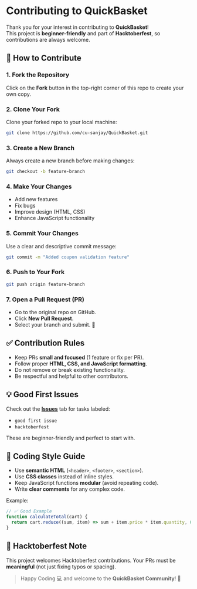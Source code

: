 # Contributing to QuickBasket

Thank you for your interest in contributing to **QuickBasket**!  
This project is **beginner-friendly** and part of **Hacktoberfest**, so contributions are always welcome.

## 📌 How to Contribute

### 1. Fork the Repository
Click on the **Fork** button in the top-right corner of this repo to create your own copy.

### 2. Clone Your Fork
Clone your forked repo to your local machine:
```bash
git clone https://github.com/cu-sanjay/QuickBasket.git
````

### 3. Create a New Branch

Always create a new branch before making changes:

```bash
git checkout -b feature-branch
```

### 4. Make Your Changes

* Add new features
* Fix bugs
* Improve design (HTML, CSS)
* Enhance JavaScript functionality

### 5. Commit Your Changes

Use a clear and descriptive commit message:

```bash
git commit -m "Added coupon validation feature"
```

### 6. Push to Your Fork

```bash
git push origin feature-branch
```

### 7. Open a Pull Request (PR)

* Go to the original repo on GitHub.
* Click **New Pull Request**.
* Select your branch and submit. 🎉

## ✅ Contribution Rules

* Keep PRs **small and focused** (1 feature or fix per PR).
* Follow proper **HTML, CSS, and JavaScript formatting**.
* Do not remove or break existing functionality.
* Be respectful and helpful to other contributors.

## 💡 Good First Issues

Check out the **[Issues](../../issues)** tab for tasks labeled:

* `good first issue`
* `hacktoberfest`

These are beginner-friendly and perfect to start with.

## 🔑 Coding Style Guide

* Use **semantic HTML** (`<header>`, `<footer>`, `<section>`).
* Use **CSS classes** instead of inline styles.
* Keep JavaScript functions **modular** (avoid repeating code).
* Write **clear comments** for any complex code.

Example:

```js
// ✅ Good Example
function calculateTotal(cart) {
  return cart.reduce((sum, item) => sum + item.price * item.quantity, 0);
}
```

## 🎯 Hacktoberfest Note

This project welcomes Hacktoberfest contributions.
Your PRs must be **meaningful** (not just fixing typos or spacing).

> Happy Coding 💻 and welcome to the **QuickBasket Community**! 🚀
